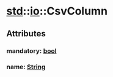 # [std](/libs/std/)::[io](/libs/std/io/)::CsvColumn

## Attributes

### mandatory:&nbsp;[bool](/libs/std/core/type.bool.md)

### name:&nbsp;[String](/libs/std/core/type.String.md)
